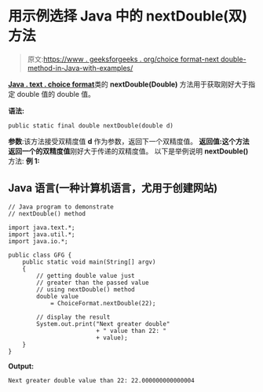 # 用示例选择 Java 中的 nextDouble(双)方法

> 原文:[https://www . geeksforgeeks . org/choice format-next double-method-in-Java-with-examples/](https://www.geeksforgeeks.org/choiceformat-nextdoubledouble-method-in-java-with-examples/)

[**Java . text . choice format**](https://www.geeksforgeeks.org/tag/java-choiceformat/)类的 **nextDouble(Double)** 方法用于获取刚好大于指定 double 值的 double 值。

**语法:**

```
public static final double nextDouble(double d)
```

**参数**:该方法接受双精度值 **d** 作为参数，返回下一个双精度值。
**返回值:**这个方法返回一个**的双精度值**刚好大于传递的双精度值。
以下是举例说明 **nextDouble()** 方法:
**例 1:**

## Java 语言(一种计算机语言，尤用于创建网站)

```
// Java program to demonstrate
// nextDouble() method

import java.text.*;
import java.util.*;
import java.io.*;

public class GFG {
    public static void main(String[] argv)
    {
        // getting double value just
        // greater than the passed value
        // using nextDouble() method
        double value
            = ChoiceFormat.nextDouble(22);

        // display the result
        System.out.print("Next greater double"
                         + " value than 22: "
                         + value);
    }
}
```

**Output:** 

```
Next greater double value than 22: 22.000000000000004
```